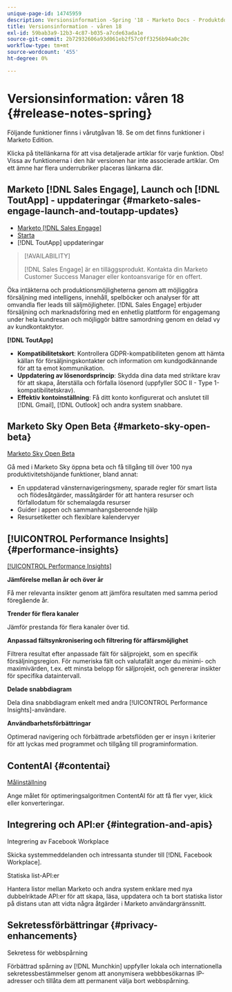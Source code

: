 ```yaml
---
unique-page-id: 14745959
description: Versionsinformation -Spring '18 - Marketo Docs - Produktdokumentation
title: Versionsinformation - våren 18
exl-id: 59bab3a9-12b3-4c87-b035-a7cde63ada1e
source-git-commit: 2b72932606a93d061eb2f57c0ff3256b94a0c20c
workflow-type: tm+mt
source-wordcount: '455'
ht-degree: 0%

---
```


# Versionsinformation: våren 18 {#release-notes-spring}

Följande funktioner finns i vårutgåvan 18. Se om det finns funktioner i Marketo Edition.

Klicka på titellänkarna för att visa detaljerade artiklar för varje funktion. Obs! Vissa av funktionerna i den här versionen har inte associerade artiklar. Om ett ämne har flera underrubriker placeras länkarna där.

## Marketo [!DNL Sales Engage], Launch och [!DNL ToutApp] - uppdateringar {#marketo-sales-engage-launch-and-toutapp-updates}

* [Marketo [!DNL Sales Engage]](/help/marketo/product-docs/marketo-sales-connect/getting-started/sales-connect-overview.md)
* [Starta](/help/marketo/product-docs/marketo-sales-connect/getting-started/sales-connect-overview.md)
* [!DNL ToutApp] uppdateringar

>[!AVAILABILITY]
>
>[!DNL Sales Engage] är en tilläggsprodukt. Kontakta din Marketo Customer Success Manager eller kontoansvarige för en offert.

Öka intäkterna och produktionsmöjligheterna genom att möjliggöra försäljning med intelligens, innehåll, spelböcker och analyser för att omvandla fler leads till säljmöjligheter. [!DNL Sales Engage] erbjuder försäljning och marknadsföring med en enhetlig plattform för engagemang under hela kundresan och möjliggör bättre samordning genom en delad vy av kundkontaktytor.

**[!DNL ToutApp]**

* **Kompatibilitetskort**: Kontrollera GDPR-kompatibiliteten genom att hämta källan för försäljningskontakter och information om kundgodkännande för att ta emot kommunikation.
* **Uppdatering av lösenordsprincip**: Skydda dina data med striktare krav för att skapa, återställa och förfalla lösenord (uppfyller SOC II - Type 1-kompatibilitetskrav).
* **Effektiv kontoinställning**: Få ditt konto konfigurerat och anslutet till [!DNL Gmail], [!DNL Outlook] och andra system snabbare.

## Marketo Sky Open Beta {#marketo-sky-open-beta}

[Marketo Sky Open Beta](https://help.marketo.com/)

Gå med i Marketo Sky öppna beta och få tillgång till över 100 nya produktivitetshöjande funktioner, bland annat:

* En uppdaterad vänsternavigeringsmeny, sparade regler för smart lista och flödesåtgärder, massåtgärder för att hantera resurser och förfallodatum för schemalagda resurser
* Guider i appen och sammanhangsberoende hjälp
* Resursetiketter och flexiblare kalendervyer

## [!UICONTROL Performance Insights] {#performance-insights}

[[!UICONTROL Performance Insights]](/help/marketo/product-docs/reporting/performance-insights/performance-insights-overview.md)

**Jämförelse mellan år och över år**

Få mer relevanta insikter genom att jämföra resultaten med samma period föregående år.

**Trender för flera kanaler**

Jämför prestanda för flera kanaler över tid.

**Anpassad fältsynkronisering och filtrering för affärsmöjlighet**

Filtrera resultat efter anpassade fält för säljprojekt, som en specifik försäljningsregion. För numeriska fält och valutafält anger du minimi- och maximivärden, t.ex. ett minsta belopp för säljprojekt, och genererar insikter för specifika dataintervall.

**Delade snabbdiagram**

Dela dina snabbdiagram enkelt med andra [!UICONTROL Performance Insights]-användare.

**Användbarhetsförbättringar**

Optimerad navigering och förbättrade arbetsflöden ger er insyn i kriterier för att lyckas med programmet och tillgång till programinformation.

## ContentAI {#contentai}

[Målinställning](/help/marketo/product-docs/predictive-content/getting-started/algorithm-goal-settings.md)

Ange målet för optimeringsalgoritmen ContentAI för att få fler vyer, klick eller konverteringar.

## Integrering och API:er {#integration-and-apis}

Integrering av Facebook Workplace

Skicka systemmeddelanden och intressanta stunder till [!DNL Facebook Workplace].

Statiska list-API:er

Hantera listor mellan Marketo och andra system enklare med nya dubbelriktade API:er för att skapa, läsa, uppdatera och ta bort statiska listor på distans utan att vidta några åtgärder i Marketo användargränssnitt.

## Sekretessförbättringar {#privacy-enhancements}

Sekretess för webbspårning

Förbättrad spårning av [!DNL Munchkin] uppfyller lokala och internationella sekretessbestämmelser genom att anonymisera webbbesökarnas IP-adresser och tillåta dem att permanent välja bort webbspårning.
